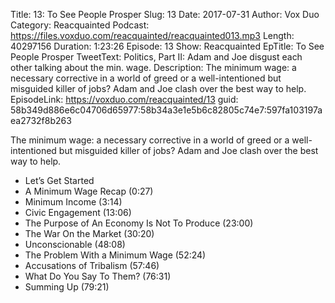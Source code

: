 Title: 13: To See People Prosper
Slug: 13
Date: 2017-07-31
Author: Vox Duo
Category: Reacquainted
Podcast: https://files.voxduo.com/reacquainted/reacquainted013.mp3
Length: 40297156
Duration: 1:23:26
Episode: 13
Show: Reacquainted
EpTitle: To See People Prosper
TweetText: Politics, Part II: Adam and Joe disgust each other talking about the min. wage.
Description: The minimum wage: a necessary corrective in a world of greed or a well-intentioned but misguided killer of jobs? Adam and Joe clash over the best way to help.
EpisodeLink: https://voxduo.com/reacquainted/13
guid: 58b349d886e6c04706d65977:58b34a3e1e5b6c82805c74e7:597fa103197aea2732f8b263

The minimum wage: a necessary corrective in a world of greed or a well-intentioned but misguided killer of jobs? Adam and Joe clash over the best way to help.





- Let’s Get Started
- A Minimum Wage Recap (0:27)
- Minimum Income (3:14)
- Civic Engagement (13:06)
- The Purpose of An Economy Is Not To Produce (23:00)
- The War On the Market (30:20)
- Unconscionable (48:08)
- The Problem With a Minimum Wage (52:24)
- Accusations of Tribalism (57:46)
- What Do You Say To Them? (76:31)
- Summing Up (79:21)


